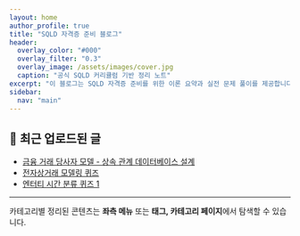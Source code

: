 ```yaml
---
layout: home
author_profile: true
title: "SQLD 자격증 준비 블로그"
header:
  overlay_color: "#000"
  overlay_filter: "0.3"
  overlay_image: /assets/images/cover.jpg
  caption: "공식 SQLD 커리큘럼 기반 정리 노트"
excerpt: "이 블로그는 SQLD 자격증 준비를 위한 이론 요약과 실전 문제 풀이를 제공합니다. 아래에서 카테고리별로 확인해보세요!"
sidebar:
  nav: "main"
---
```


## 📌 최근 업로드된 글

- [금융 거래 당사자 모델 - 상속 관계 데이터베이스 설계](/2025/06/08/financial-transaction-party-model/)
- [전자상거래 모델링 퀴즈](/2025/06/09/ecommerce-modeling-quiz/)
- [엔터티 시간 분류 퀴즈 1](/2025/06/09/entity-temporal-classification-quiz-1/)

---

카테고리별 정리된 콘텐츠는 **좌측 메뉴** 또는 **태그, 카테고리 페이지**에서 탐색할 수 있습니다.
